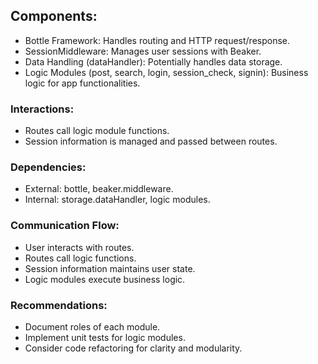 ## Components:

* Bottle Framework: Handles routing and HTTP request/response.
* SessionMiddleware: Manages user sessions with Beaker.
* Data Handling (dataHandler): Potentially handles data storage.
* Logic Modules (post, search, login, session_check, signin): Business logic for app functionalities.

### Interactions:

* Routes call logic module functions.
* Session information is managed and passed between routes.

### Dependencies:

* External: bottle, beaker.middleware.
* Internal: storage.dataHandler, logic modules.

### Communication Flow:

* User interacts with routes.
* Routes call logic functions.
* Session information maintains user state.
* Logic modules execute business logic.

### Recommendations:

* Document roles of each module.
* Implement unit tests for logic modules.
* Consider code refactoring for clarity and modularity.